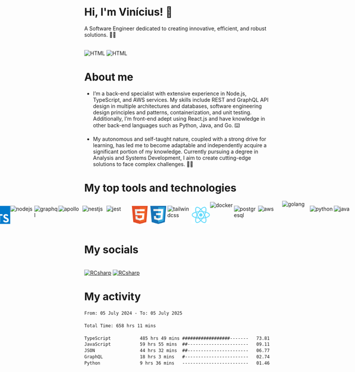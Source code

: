 <h1>Hi, I'm Vinícius! 👋</h1>

<p> A Software Engineer dedicated to creating innovative, efficient, and robust solutions. 👨‍💻</p>

<div style="display: inline_block"><br>

<img align="center" alt="HTML" height="150" width="165" src="https://i.pinimg.com/originals/e4/26/70/e426702edf874b181aced1e2fa5c6cde.gif">

<img align="center" alt="HTML" height="150" width="165" src="https://media3.giphy.com/media/bGgsc5mWoryfgKBx1u/200w.gif?cid=6c09b952ixiw0lg7nj4rjxz4qqenlj1pal320hyhbcmav670&rid=200w.gif&ct=g">
 </div>

<h1>About me</h1>

<ul>

<li><p>I’m a back-end specialist with extensive experience in Node.js, TypeScript, and AWS services. My skills include REST and GraphQL API design in multiple architectures and databases, software engineering design principles and patterns, containerization, and unit testing. Additionally, I’m front-end adept using React.js and have knowledge in other back-end languages such as Python, Java, and Go. ⌨️</p></li>
<li><p> My autonomous and self-taught nature, coupled with a strong drive for learning, has led me to become adaptable and independently acquire a significant portion of my knowledge. Currently pursuing a degree in Analysis and Systems Development, I aim to create cutting-edge solutions to face complex challenges. 👨‍💻</p></li>

</ul>
<h1>My top tools and technologies</h1>
                   
<div style="display: flex; align-items: center; justify-content: center;"><br>
  
 <img align="center" alt="javascript" height="50" width="65" src="https://raw.githubusercontent.com/devicons/devicon/master/icons/javascript/javascript-plain.svg">
  
  <img align="center" alt="typescript" height="50" width="65" src="https://raw.githubusercontent.com/devicons/devicon/master/icons/typescript/typescript-plain.svg">

  <img align="center" alt="nodejs" height="50" width="65" src="https://cdn.jsdelivr.net/gh/devicons/devicon/icons/nodejs/nodejs-original.svg">

  <img align="center" alt="graphql" height="50" width="65" src="https://cdn.jsdelivr.net/gh/devicons/devicon/icons/graphql/graphql-plain.svg">

  <img align="center" alt="apollo" height="50" width="65" src="https://www.apollographql.com/assets/logos/apollo-symbol-regolith.svg">

  <img align="center" alt="nestjs" height="50" width="65" src="https://cdn.jsdelivr.net/gh/devicons/devicon@latest/icons/nestjs/nestjs-original.svg">
  
  <img align="center" alt="jest" height="50" width="65" src="https://cdn.jsdelivr.net/gh/devicons/devicon/icons/jest/jest-plain.svg">

  <img align="center" alt="html" height="50" width="65" src="https://raw.githubusercontent.com/devicons/devicon/master/icons/html5/html5-original.svg">
  
  <img align="center" alt="css" height="50" width="65" src="https://raw.githubusercontent.com/devicons/devicon/master/icons/css3/css3-original.svg">

  <img align="center" alt="tailwindcss" height="50" width="65" src="https://cdn.jsdelivr.net/gh/devicons/devicon@latest/icons/tailwindcss/tailwindcss-original.svg">
  
  <img align="center" alt="react" height="50" width="65" src="https://raw.githubusercontent.com/devicons/devicon/master/icons/react/react-original.svg">

  <img align="center" alt="docker" height="70" width="65" src="https://cdn.jsdelivr.net/gh/devicons/devicon/icons/docker/docker-original.svg">
  
  <img align="center" alt="postgresql" height="50" width="65" src="https://cdn.jsdelivr.net/gh/devicons/devicon@latest/icons/postgresql/postgresql-original.svg">

  <img align="center" alt="aws" height="50" width="65" src="https://cdn.jsdelivr.net/gh/devicons/devicon@latest/icons/amazonwebservices/amazonwebservices-original-wordmark.svg">

  <img align="center" alt="golang" height="75" width="75" src="https://cdn.jsdelivr.net/gh/devicons/devicon@latest/icons/go/go-original-wordmark.svg">

  <img align="center" alt="python" height="50" width="65" src="https://cdn.jsdelivr.net/gh/devicons/devicon@latest/icons/python/python-original.svg"> 

  <img align="center" alt="java" height="50" width="65" src="https://cdn.jsdelivr.net/gh/devicons/devicon@latest/icons/java/java-original.svg"> 

  <img align="center" alt="linux" height="50" width="65" src="https://cdn.jsdelivr.net/gh/devicons/devicon@latest/icons/linux/linux-original.svg">
  
  
</div>
          
<h1>My socials</h1>
<div style="display: inline_block"><br>
<a href="https://www.linkedin.com/in/viniciusnyp" target="_blank"><img align="center" alt="RCsharp" height="50" width="65" src="https://cdn.jsdelivr.net/gh/devicons/devicon/icons/linkedin/linkedin-original.svg"></a>
<a href="https://dev.to/viniciusnyp" target="_blank"><img align="center" alt="RCsharp" height="50" width="65" src="https://dev-to-uploads.s3.amazonaws.com/uploads/logos/resized_logo_UQww2soKuUsjaOGNB38o.png"></a>

</div>

<h1>My activity</h1>
<!--START_SECTION:waka-->

```txt
From: 05 July 2024 - To: 05 July 2025

Total Time: 658 hrs 11 mins

TypeScript           485 hrs 49 mins ##################-------   73.81 %
JavaScript           59 hrs 55 mins  ##-----------------------   09.11 %
JSON                 44 hrs 32 mins  ##-----------------------   06.77 %
GraphQL              18 hrs 3 mins   #------------------------   02.74 %
Python               9 hrs 36 mins   -------------------------   01.46 %
```

<!--END_SECTION:waka-->
